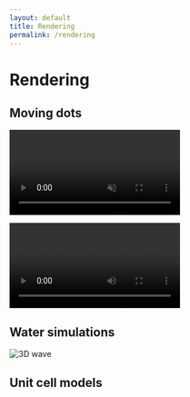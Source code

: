 ```yaml
---
layout: default
title: Rendering
permalink: /rendering
---
```


# Rendering


## Moving dots

<video autoplay loop muted playsinline src="/sebsite/images/dots_85_center_wave_good.mp4"></video>

<video>
  <source src="/sebsite/images/dots_85_center_wave_good.mp4" type="mp4">
</video>

## Water simulations
<img alt="3D wave" src="/sebsite/images/dots_2_sine.gif">

## Unit cell models